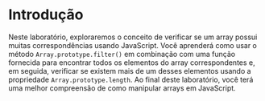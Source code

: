 # Introdução

Neste laboratório, exploraremos o conceito de verificar se um array possui muitas correspondências usando JavaScript. Você aprenderá como usar o método `Array.prototype.filter()` em combinação com uma função fornecida para encontrar todos os elementos do array correspondentes e, em seguida, verificar se existem mais de um desses elementos usando a propriedade `Array.prototype.length`. Ao final deste laboratório, você terá uma melhor compreensão de como manipular arrays em JavaScript.
